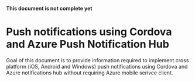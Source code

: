 **This document is not complete yet**

# Push notifications using Cordova and Azure Push Notification Hub

Goal of this document is to provide information required to implement cross platform (iOS, Android and Windows) push notifications using Cordova and Azure notifications hub without requiring Azure mobile serivce client.

